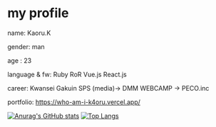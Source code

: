 # my profile 
 name: Kaoru.K
 
 gender: man

 age : 23

 language & fw: Ruby RoR Vue.js React.js

 career: Kwansei Gakuin SPS (media)→ DMM WEBCAMP → PECO.inc
 
 portfolio: https://who-am-i-k4oru.vercel.app/



 [![Anurag's GitHub stats](https://github-readme-stats.vercel.app/api?username=kaoru-kk&count_private=true&theme=tokyonight)](https://github.com/anuraghazra/github-readme-stats)
 [![Top Langs](https://github-readme-stats.vercel.app/api/top-langs/?username=kaoru-kk&layout=compact)](https://github.com/anuraghazra/github-readme-stats)
